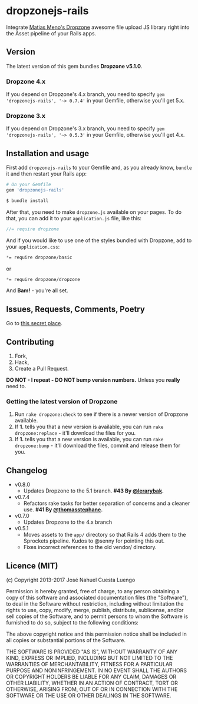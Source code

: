 # dropzonejs-rails

Integrate [Matias Meno's Dropzone](http://www.dropzonejs.com/) awesome file upload JS library right into the Asset pipeline of your Rails apps.

## Version

The latest version of this gem bundles **Dropzone v5.1.0**.

### Dropzone 4.x

If you depend on Dropzone's 4.x branch, you need to specify `gem 'dropzonejs-rails', '~> 0.7.4'` in your Gemfile, otherwise you'll get 5.x.

### Dropzone 3.x

If you depend on Dropzone's 3.x branch, you need to specify `gem 'dropzonejs-rails', '~> 0.5.3'` in your Gemfile, otherwise you'll get 4.x.

## Installation and usage

First add `dropzonejs-rails` to your Gemfile and, as you already know, `bundle` it and then restart your Rails app:

```ruby
# On your Gemfile
gem 'dropzonejs-rails'
```

```bash
$ bundle install
```

After that, you need to make `dropzone.js` available on your pages. To do that, you can add it to your `application.js` file, like this:

```javascript
//= require dropzone
```

And if you would like to use one of the styles bundled with Dropzone, add to your `application.css`:
```scss
*= require dropzone/basic
```
or
```scss
*= require dropzone/dropzone
```

And **Bam!** - you're all set.


## Issues, Requests, Comments, Poetry

Go to [this secret place](https://github.com/ncuesta/dropzonejs-rails/issues).


## Contributing

1. Fork,
2. Hack,
3. Create a Pull Request.

**DO NOT - I repeat - DO NOT bump version numbers.** Unless you **really** need to.


### Getting the latest version of Dropzone

1. Run `rake dropzone:check` to see if there is a newer version of Dropzone available.
2. If **1.** tells you that a new version is available, you can run `rake dropzone:replace` - it'll download the files for you.
3. If **1.** tells you that a new version is available, you can run `rake dropzone:bump` - it'll download the files, commit and release them for you.

## Changelog

* v0.8.0
  * Updates Dropzone to the 5.1 branch. **#43 By [@lerarybak](https://github.com/lerarybak).**
* v0.7.4
  * Refactors rake tasks for better separation of concerns and a cleaner use. **#41 By [@thomasstephane](https://github.com/thomasstephane).**
* v0.7.0
  * Updates Dropzone to the 4.x branch
* v0.5.1
  * Moves assets to the `app/` directory so that Rails 4 adds them to the Sprockets
    pipeline. Kudos to @senny for pointing this out.
  * Fixes incorrect references to the old vendor/ directory.

## Licence (MIT)

(c) Copyright 2013-2017 José Nahuel Cuesta Luengo

Permission is hereby granted, free of charge, to any person obtaining
a copy of this software and associated documentation files (the
"Software"), to deal in the Software without restriction, including
without limitation the rights to use, copy, modify, merge, publish,
distribute, sublicense, and/or sell copies of the Software, and to
permit persons to whom the Software is furnished to do so, subject to
the following conditions:

The above copyright notice and this permission notice shall be
included in all copies or substantial portions of the Software.

THE SOFTWARE IS PROVIDED "AS IS", WITHOUT WARRANTY OF ANY KIND,
EXPRESS OR IMPLIED, INCLUDING BUT NOT LIMITED TO THE WARRANTIES OF
MERCHANTABILITY, FITNESS FOR A PARTICULAR PURPOSE AND
NONINFRINGEMENT. IN NO EVENT SHALL THE AUTHORS OR COPYRIGHT HOLDERS BE
LIABLE FOR ANY CLAIM, DAMAGES OR OTHER LIABILITY, WHETHER IN AN ACTION
OF CONTRACT, TORT OR OTHERWISE, ARISING FROM, OUT OF OR IN CONNECTION
WITH THE SOFTWARE OR THE USE OR OTHER DEALINGS IN THE SOFTWARE.
